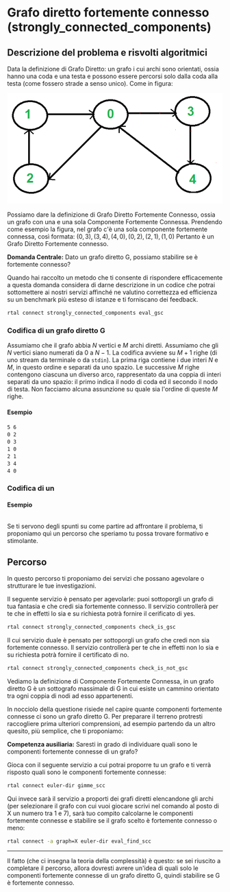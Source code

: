 # Grafo diretto fortemente connesso (strongly_connected_components)

## Descrizione del problema e risvolti algoritmici

Data la definizione di Grafo Diretto: un grafo i cui archi sono orientati, ossia hanno una coda e una testa e possono essere percorsi solo dalla coda alla testa (come fossero strade a senso unico). 
Come in figura:

![image](figs/euler-dir.png)

Possiamo dare la definizione di Grafo Diretto Fortemente Connesso, ossia un grafo con una e una sola Componente Fortemente Connessa.
Prendendo come esempio la figura, nel grafo c'è una sola componente fortemente connessa, così formata:
$(0,3), (3,4), (4,0), (0,2), (2,1), (1,0)$
Pertanto è un Grafo Diretto Fortemente connesso.

  <strong>Domanda Centrale:</strong> Dato un grafo diretto G, possiamo stabilire se è fortemente connesso?

Quando hai raccolto un metodo che ti consente di rispondere efficacemente a questa domanda considera di darne descrizione in un codice che potrai sottomettere ai nostri servizi affinché ne valutino correttezza ed efficienza su un benchmark più esteso di istanze e ti forniscano dei feedback.

```bash
rtal connect strongly_connected_components eval_gsc
```

### Codifica di un grafo diretto G

Assumiamo che il grafo abbia $N$ vertici e $M$ archi diretti. Assumiamo che gli $N$ vertici siano numerati da $0$ a $N-1$.
La codifica avviene su $M+1$ righe (di uno stream da terminale o da `stdin`). 
La prima riga contiene i due interi $N$ e $M$, in questo ordine e separati da uno spazio.
Le successive $M$ righe contengono ciascuna un diverso arco, rappresentato da una coppia di interi separati da uno spazio: il primo indica il nodo di coda ed il secondo il nodo di testa. Non facciamo alcuna assunzione su quale sia l'ordine di queste $M$ righe.

#### Esempio

```bash
5 6
0 2
0 3
1 0
2 1
3 4
4 0
```

### Codifica di un




#### Esempio


```bash

```

Se ti servono degli spunti su come partire ad affrontare il problema, ti proponiamo quì un percorso che speriamo tu possa trovare formativo e stimolante. 

## Percorso

In questo percorso ti proponiamo dei servizi che possano agevolare o strutturare le tue investigazioni.

Il seguente servizio è pensato per agevolarle: puoi sottoporgli un grafo di tua fantasia e che credi sia fortemente connesso. Il servizio controllerà per te che in effetti lo sia e su richiesta potrà fornire il cerificato di yes.

```bash
rtal connect strongly_connected_components check_is_gsc
```
Il cui servizio duale è pensato per sottoporgli un grafo che credi non sia fortemente connesso. Il servizio controllerà per te che in effetti non lo sia e su richiesta potrà fornire il certificato di no.

```bash
rtal connect strongly_connected_components check_is_not_gsc
```

Vediamo la definizione di Componente Fortemente Connessa, in un grafo diretto G è un sottografo massimale di G in cui esiste un cammino orientato tra ogni coppia di nodi ad esso appartenenti.

In nocciolo della questione risiede nel capire quante componenti fortemente connesse ci sono un grafo diretto G. Per preparare il terreno protresti raccogliere prima ulteriori comprensioni, ad esempio partendo da un altro quesito, più semplice, che ti proponiamo:

   <strong>Competenza ausiliaria:</strong> Saresti in grado di individuare quali sono le componenti fortemente connesse di un grafo? 

Gioca con il seguente servizio a cui potrai proporre tu un grafo e ti verrà risposto quali sono le componenti fortemente connesse:

```bash
rtal connect euler-dir gimme_scc
```

 Qui invece sarà il servizio a proporti dei grafi diretti elencandone gli archi (per selezionare il grafo con cui vuoi giocare scrivi nel comando al posto di X un numero tra 1 e 7), sarà tuo compito calcolarne le componenti fortemente connesse e stabilire se il grafo scelto è fortemente connesso o meno:

```bash
rtal connect -a graph=X euler-dir eval_find_scc
```


------------------------------------------------

Il fatto (che ci insegna la teoria della complessità) è questo:
se sei riuscito a completare il percorso, allora dovresti avrere un'idea di quali solo le componenti fortemente connesse di un grafo diretto G, quindi stabilire se G è fortemente connesso.


